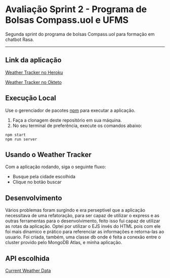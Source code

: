 # Avaliação Sprint 2 - Programa de Bolsas Compass.uol e UFMS

Segunda sprint do programa de bolsas Compass.uol para formação em chatbot Rasa.

---

## Link da aplicação

[Weather Tracker no Heroku](https://sprint-api-compass.herokuapp.com/)

[Weather Tracker no Okteto](https://web-leo0liveira.cloud.okteto.net/)

## Execução Local

Use o gerenciador de pacotes [npm](https://nodejs.org/en/) para executar a aplicação.

1. Faça a clonagem deste repositório em sua máquina.
2. No seu terminal de preferência, execute os comandos abaixo:
```
npm start  
npm run server
```

## Usando o Weather Tracker

Com a aplicação rodando, siga o seguinte fluxo:

* Busque pela cidade escolhida
* Clique no botão buscar

## Desenvolvimento

Vários problemas foram surgindo e era perseptivel que a aplicação necessitava de uma refatoração, para ser capaz de utilizar o express e as outras ferramentas para o desenvolvimento, feito isso fui capaz de utilizar as rotas da aplicação. Optei por utilizar o EJS invés do HTML pois com ele foi mais dinamico e prático para referenciar as informações e retorna-las ao usuario. Foi criada, também, uma classe db onde é feita a conexão entre o cluster provido pelo MongoDB Atlas, e minha aplicação.


## API escolhida
[Current Weather Data](https://openweathermap.org/current)
